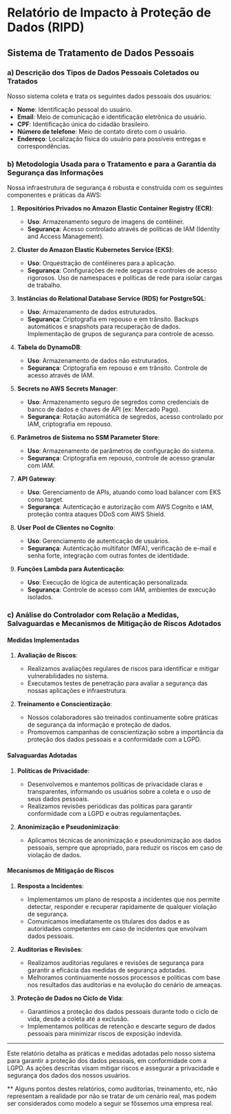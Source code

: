 # Relatório de Impacto à Proteção de Dados (RIPD)

## Sistema de Tratamento de Dados Pessoais

### a) Descrição dos Tipos de Dados Pessoais Coletados ou Tratados

Nosso sistema coleta e trata os seguintes dados pessoais dos usuários:

- **Nome**: Identificação pessoal do usuário.
- **Email**: Meio de comunicação e identificação eletrônica do usuário.
- **CPF**: Identificação única do cidadão brasileiro.
- **Número de telefone**: Meio de contato direto com o usuário.
- **Endereço**: Localização física do usuário para possíveis entregas e correspondências.

### b) Metodologia Usada para o Tratamento e para a Garantia da Segurança das Informações

Nossa infraestrutura de segurança é robusta e construída com os seguintes componentes e práticas da AWS:

1. **Repositórios Privados no Amazon Elastic Container Registry (ECR)**:
   - **Uso**: Armazenamento seguro de imagens de contêiner.
   - **Segurança**: Acesso controlado através de políticas de IAM (Identity and Access Management).

2. **Cluster do Amazon Elastic Kubernetes Service (EKS)**:
   - **Uso**: Orquestração de contêineres para a aplicação.
   - **Segurança**: Configurações de rede seguras e controles de acesso rigorosos. Uso de namespaces e políticas de rede para isolar cargas de trabalho.

3. **Instâncias do Relational Database Service (RDS) for PostgreSQL**:
   - **Uso**: Armazenamento de dados estruturados.
   - **Segurança**: Criptografia em repouso e em trânsito. Backups automáticos e snapshots para recuperação de dados. Implementação de grupos de segurança para controle de acesso.

4. **Tabela do DynamoDB**:
   - **Uso**: Armazenamento de dados não estruturados.
   - **Segurança**: Criptografia em repouso e em trânsito. Controle de acesso através de IAM.

5. **Secrets no AWS Secrets Manager**:
   - **Uso**: Armazenamento seguro de segredos como credenciais de banco de dados e chaves de API (ex: Mercado Pago).
   - **Segurança**: Rotação automática de segredos, acesso controlado por IAM, criptografia em repouso.

6. **Parâmetros de Sistema no SSM Parameter Store**:
   - **Uso**: Armazenamento de parâmetros de configuração do sistema.
   - **Segurança**: Criptografia em repouso, controle de acesso granular com IAM.

7. **API Gateway**:
   - **Uso**: Gerenciamento de APIs, atuando como load balancer com EKS como target.
   - **Segurança**: Autenticação e autorização com AWS Cognito e IAM, proteção contra ataques DDoS com AWS Shield.

8. **User Pool de Clientes no Cognito**:
   - **Uso**: Gerenciamento de autenticação de usuários.
   - **Segurança**: Autenticação multifator (MFA), verificação de e-mail e senha forte, integração com outras fontes de identidade.

9. **Funções Lambda para Autenticação**:
   - **Uso**: Execução de lógica de autenticação personalizada.
   - **Segurança**: Controle de acesso com IAM, ambientes de execução isolados.

### c) Análise do Controlador com Relação a Medidas, Salvaguardas e Mecanismos de Mitigação de Riscos Adotados

#### Medidas Implementadas

1. **Avaliação de Riscos**:
   - Realizamos avaliações regulares de riscos para identificar e mitigar vulnerabilidades no sistema.
   - Executamos testes de penetração para avaliar a segurança das nossas aplicações e infraestrutura.

2. **Treinamento e Conscientização**:
   - Nossos colaboradores são treinados continuamente sobre práticas de segurança da informação e proteção de dados.
   - Promovemos campanhas de conscientização sobre a importância da proteção dos dados pessoais e a conformidade com a LGPD.

#### Salvaguardas Adotadas

1. **Políticas de Privacidade**:
   - Desenvolvemos e mantemos políticas de privacidade claras e transparentes, informando os usuários sobre a coleta e o uso de seus dados pessoais.
   - Realizamos revisões periódicas das políticas para garantir conformidade com a LGPD e outras regulamentações.

2. **Anonimização e Pseudonimização**:
   - Aplicamos técnicas de anonimização e pseudonimização aos dados pessoais, sempre que apropriado, para reduzir os riscos em caso de violação de dados.

#### Mecanismos de Mitigação de Riscos

1. **Resposta a Incidentes**:
   - Implementamos um plano de resposta a incidentes que nos permite detectar, responder e recuperar rapidamente de qualquer violação de segurança.
   - Comunicamos imediatamente os titulares dos dados e as autoridades competentes em caso de incidentes que envolvam dados pessoais.

2. **Auditorias e Revisões**:
   - Realizamos auditorias regulares e revisões de segurança para garantir a eficácia das medidas de segurança adotadas.
   - Melhoramos continuamente nossos processos e políticas com base nos resultados das auditorias e na evolução do cenário de ameaças.

3. **Proteção de Dados no Ciclo de Vida**:
   - Garantimos a proteção dos dados pessoais durante todo o ciclo de vida, desde a coleta até a exclusão.
   - Implementamos políticas de retenção e descarte seguro de dados pessoais para minimizar riscos de exposição indevida.

---

Este relatório detalha as práticas e medidas adotadas pelo nosso sistema para garantir a proteção dos dados pessoais, em conformidade com a LGPD. As ações descritas visam mitigar riscos e assegurar a privacidade e segurança dos dados dos nossos usuários.

** Alguns pontos destes relatórios, como auditorias, treinamento, etc, não representam a realidade por não se tratar de um cenário real, mas podem ser considerados como modelo a seguir se fôssemos uma empresa real.